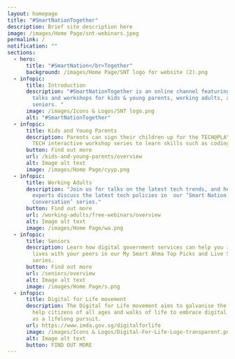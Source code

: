 ```yaml
---
layout: homepage
title: "#SmartNationTogether"
description: Brief site description here
image: /images/Home Page/snt-webinars.jpeg
permalink: /
notification: ""
sections:
  - hero:
      title: "#SmartNation</br>Together"
      background: /images/Home Page/SNT logo for website (2).png
  - infopic:
      title: Introduction
      description: "#SmartNationTogether is an online channel featuring tech-related
        talks and workshops for kids & young parents, working adults, and
        seniors. "
      image: /images/Icons & Logos/SNT logo.png
      alt: "#SmartNationTogether"
  - infopic:
      title: Kids and Young Parents
      description: Parents can sign their children up for the TECH@PLAY or FUN WITH
        TECH interactive workshop series to learn skills such as coding and AI.
      button: Find out more
      url: /kids-and-young-parents/overview
      alt: Image alt text
      image: /images/Home Page/cyyp.png
  - infopic:
      title: Working Adults
      description: "Join us for talks on the latest tech trends, and hear our subject
        experts discuss the latest tech policies in  our ‘Smart Nation: In
        Conversation’ series."
      button: Find out more
      url: /working-adults/free-webinars/overview
      alt: Image alt text
      image: /images/Home Page/wa.png
  - infopic:
      title: Seniors
      description: Learn how digital government services can help you in your daily
        lives with your peers in our My Smart Ahma Top Picks and Live Smart
        series.
      button: Find out more
      url: /seniors/overview
      alt: Image alt text
      image: /images/Home Page/s.png
  - infopic:
      title: Digital for Life movement
      description: The Digital for Life movement aims to galvanise the community to
        help citizens of all ages and walks of life to embrace digital learning
        as a lifelong pursuit.
      url: https://www.imda.gov.sg/digitalforlife
      image: /images/Icons & Logos/Digital-For-Life-Logo-transparent.png
      alt: Image alt text
      button: FIND OUT MORE
---
```


